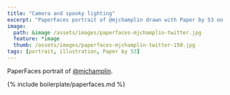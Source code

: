 ```yaml
---
title: "Camera and spooky lighting"
excerpt: "PaperFaces portrait of @mjchamplin drawn with Paper by 53 on an iPad."
image: 
  path: &image /assets/images/paperfaces-mjchamplin-twitter.jpg 
  feature: *image
  thumb: /assets/images/paperfaces-mjchamplin-twitter-150.jpg
tags: [portrait, illustration, Paper by 53]
---
```


PaperFaces portrait of [@mjchamplin](http://twitter.com/mjchamplin).

{% include boilerplate/paperfaces.md %}
